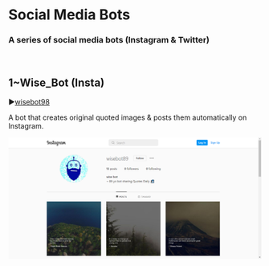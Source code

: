 # Social Media Bots

### A series of social media bots (Instagram & Twitter)

<br>

## 1~Wise_Bot (Insta)

▶<a href="https://www.instagram.com/wisebot89/">wisebot98</a>

A bot that creates original quoted images & posts them automatically on Instagram.

<img src="assets/wisebot-insta-profile.png">
